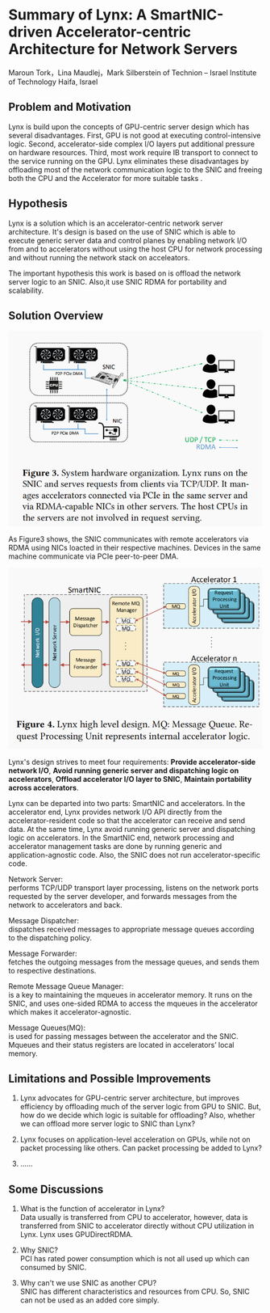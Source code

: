 # Summary of Lynx: A SmartNIC-driven Accelerator-centric Architecture for Network Servers

Maroun Tork，Lina Maudlej，Mark Silberstein of Technion – Israel Institute of Technology Haifa, Israel

## Problem and Motivation
Lynx is build upon the concepts of GPU-centric server design which has several disadvantages. First, GPU is not good at executing control-intensive logic. Second, accelerator-side complex I/O layers put additional pressure on hardware resources. Third, most work require IB transport to connect to the service running on the GPU. Lynx eliminates these disadvantages by offloading most of the network communication logic to the SNIC and freeing both the CPU and the Accelerator for more suitable tasks .

## Hypothesis
Lynx is a solution which is an accelerator-centric network server architecture. It's design is based on the use of SNIC which is able to  execute generic server data and control planes by enabling network I/O from and to accelerators without using the host CPU for network processing and without running the network stack on acceleators.

The important hypothesis this work is based on is offload the network server logic to an SNIC. Also,it use SNIC RDMA for portability and scalability.

## Solution Overview

![overview](system-overview1.PNG)

As Figure3 shows, the SNIC communicates with remote accelerators via RDMA using NICs loacted in their respective machines. Devices in the same machine communicate via PCIe peer-to-peer DMA.


![components](components.PNG)

Lynx's design strives to meet four requirements: **Provide accelerator-side network I/O**, **Avoid running generic server and dispatching logic on accelerators**, **Offload accelerator I/O layer to SNIC**, **Maintain portability across accelerators**.

Lynx can be departed into two parts: SmartNIC and accelerators. In the accelerator end, Lynx provides network I/O API directly from the accelerator-resident code so that the accelerator can receive and send data. At the same time, Lynx avoid running generic server and dispatching logic on accelerators. In the SmartNIC end, network processing and accelerator management tasks are done by running generic and  application-agnostic code. Also, the SNIC does not run accelerator-specific code.

Network Server:  
performs TCP/UDP transport layer processing, listens on the network ports requested by the server developer, and forwards messages from the network to accelerators and back.

Message Dispatcher:  
dispatches received messages to appropriate message queues according to the dispatching policy.

Message Forwarder:    
fetches the outgoing messages from the message queues, and sends them to respective destinations.

Remote Message Queue Manager:  
 is a key to maintaining the mqueues in accelerator memory. It runs on the SNIC, and uses one-sided RDMA to access the mqueues in the accelerator which makes it  accelerator-agnostic.


Message Queues(MQ):  
is used for passing messages between the accelerator and the SNIC. Mqueues and their status registers are located in accelerators’ local memory.

## Limitations and Possible Improvements

1.  Lynx advocates for GPU-centric server architecture, but improves efficiency by offloading much of the server logic from GPU to SNIC. But, how do we decide which logic is suitable for offloading? Also, whether we can offload more server logic to SNIC than Lynx?

2.  Lynx focuses on  application-level acceleration on GPUs, while not on packet processing like others. Can packet processing be added to Lynx?

3.  ……


## Some Discussions
1.  What is the function of accelerator in Lynx?  
    Data usually is transferred from CPU to accelerator, however, data is transferred from SNIC to accelerator directly without CPU utilization in Lynx. Lynx uses GPUDirectRDMA.

2. Why SNIC?  
   PCI has rated power consumption which is not all used up which can consumed by SNIC.

3. Why can't we use SNIC as another CPU?  
   SNIC has different characteristics and resources from CPU. So, SNIC can not be used as an added core simply.

